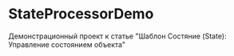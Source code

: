 # StateProcessorDemo
Демонстрационный проект к статье "Шаблон Состяние (State): Управление состоянием объекта"
